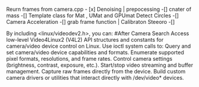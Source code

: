 


Reurn frames from camera.cpp - [x] 
Denoising | prepocessing -[]
cnater of mass -[]
Template class for Mat , UMat and GPUmat
Detect Circles -[]
Camera Acceleration -[]
grab frame function |  Calibraton Steeoro  -[] 











































By including <linux/videodev2.h>, you can:
#After Camera Search 
Access low-level Video4Linux2 (V4L2) API structures and constants for camera/video device control on Linux.
Use ioctl system calls to:
Query and set camera/video device capabilities and formats.
Enumerate supported pixel formats, resolutions, and frame rates.
Control camera settings (brightness, contrast, exposure, etc.).
Start/stop video streaming and buffer management.
Capture raw frames directly from the device.
Build custom camera drivers or utilities that interact directly with /dev/video* devices.
